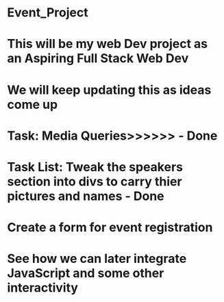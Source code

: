 # Event_Project
# This will be my web Dev project as an Aspiring Full Stack Web Dev
# We will keep updating this as ideas come up
#
# Task: Media Queries>>>>>> - Done
# Task List: Tweak the speakers section into divs to carry thier pictures and names - Done
# Create a form for event registration
# See how we can later integrate JavaScript and some other interactivity
# 
